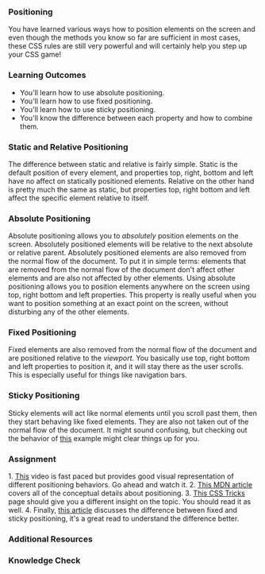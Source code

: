 ### Positioning

You have learned various ways how to position elements on the screen and even though the methods you know so far are sufficient in most cases, these CSS rules are still very powerful and will certainly help you step up your CSS game!

### Learning Outcomes
 - You'll learn how to use absolute positioning.
 - You'll learn how to use fixed positioning.
 - You'll learn how to use sticky positioning.
 - You'll know the difference between each property and how to combine them.

### Static and Relative Positioning
The difference between static and relative is fairly simple. Static is the default position of every element, and properties top, right, bottom and left have no affect on statically positioned elements. Relative on the other hand is pretty much the same as static, but properties top, right bottom and left affect the specific element relative to itself.

### Absolute Positioning
Absolute positioning allows you to _absolutely_ position elements on the screen. Absolutely positioned elements will be relative to the next absolute or relative parent. Absolutely positioned elements are also removed from the normal flow of the document. To put it in simple terms: elements that are removed from the normal flow of the document don't affect other elements and are also not affected by other elements. Using absolute positioning allows you to position elements anywhere on the screen using top, right bottom and left properties. This property is really useful when you want to position something at an exact point on the screen, without disturbing any of the other elements.

### Fixed Positioning 
Fixed elements are also removed from the normal flow of the document and are positioned relative to the _viewport_. You basically use top, right bottom and left properties to position it, and it will stay there as the user scrolls. This is especially useful for things like navigation bars.

### Sticky Positioning
Sticky elements will act like normal elements until you scroll past them, then they start behaving like fixed elements. They are also not taken out of the normal flow of the document. It might sound confusing, but checking out the behavior of <a href="https://codepen.io/theanam/pen/MPLBYy">this</a> example might clear things up for you.

### Assignment
<div class="lesson-content__panel" markdown="1">
1. <a href="https://www.youtube.com/watch?v=jx5jmI0UlXU">This</a> video is fast paced but provides good visual representation of different positioning behaviors. Go ahead and watch it.
2. <a href="https://developer.mozilla.org/en-US/docs/Web/CSS/position">This MDN article</a> covers all of the conceptual details about positioning. 
3. <a href="https://css-tricks.com/absolute-relative-fixed-positioining-how-do-they-differ/">This CSS Tricks</a> page should give you a different insight on the topic. You should read it as well.
4. Finally, <a href="https://www.kevinpowell.co/article/positition-fixed-vs-sticky/">this article</a> discusses the difference between fixed and sticky positioning, it's a great read to understand the difference better.
</div>

### Additional Resources

### Knowledge Check